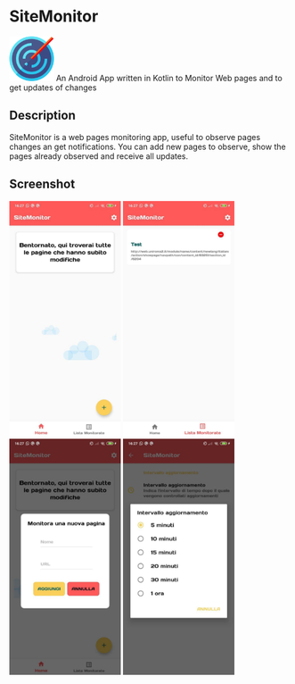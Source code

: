 # SiteMonitor
<img src="https://github.com/samirsalman/SiteMonitor/blob/master/images/radar.png" height="80px" width ="80px">
An Android App written in Kotlin to Monitor Web pages and to get updates of changes

## Description

SiteMonitor is a web pages monitoring app, useful to observe pages changes an get notifications. You can add new pages to observe, show the pages already observed and receive all updates.

## Screenshot

<div>
  <img src="https://github.com/samirsalman/SiteMonitor/blob/master/images/photo_2020-07-04_16-29-52.jpg" width ="200px">
  <img src="https://github.com/samirsalman/SiteMonitor/blob/master/images/photo_2020-07-04_16-29-45.jpg" width ="200px">
  <img src="https://github.com/samirsalman/SiteMonitor/blob/master/images/photo_2020-07-04_16-29-49.jpg" width ="200px">
  <img src="https://github.com/samirsalman/SiteMonitor/blob/master/images/photo_2020-07-04_16-29-01.jpg" width ="200px">
</div>
